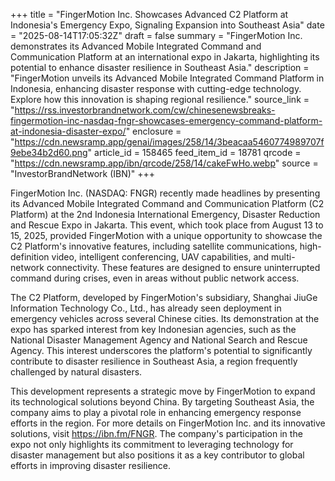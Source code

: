 +++
title = "FingerMotion Inc. Showcases Advanced C2 Platform at Indonesia's Emergency Expo, Signaling Expansion into Southeast Asia"
date = "2025-08-14T17:05:32Z"
draft = false
summary = "FingerMotion Inc. demonstrates its Advanced Mobile Integrated Command and Communication Platform at an international expo in Jakarta, highlighting its potential to enhance disaster resilience in Southeast Asia."
description = "FingerMotion unveils its Advanced Mobile Integrated Command Platform in Indonesia, enhancing disaster response with cutting-edge technology. Explore how this innovation is shaping regional resilience."
source_link = "https://rss.investorbrandnetwork.com/cw/chinesenewsbreaks-fingermotion-inc-nasdaq-fngr-showcases-emergency-command-platform-at-indonesia-disaster-expo/"
enclosure = "https://cdn.newsramp.app/genai/images/258/14/3beacaa5460774989707f9ebe34b2d60.png"
article_id = 158465
feed_item_id = 18781
qrcode = "https://cdn.newsramp.app/ibn/qrcode/258/14/cakeFwHo.webp"
source = "InvestorBrandNetwork (IBN)"
+++

<p>FingerMotion Inc. (NASDAQ: FNGR) recently made headlines by presenting its Advanced Mobile Integrated Command and Communication Platform (C2 Platform) at the 2nd Indonesia International Emergency, Disaster Reduction and Rescue Expo in Jakarta. This event, which took place from August 13 to 15, 2025, provided FingerMotion with a unique opportunity to showcase the C2 Platform's innovative features, including satellite communications, high-definition video, intelligent conferencing, UAV capabilities, and multi-network connectivity. These features are designed to ensure uninterrupted command during crises, even in areas without public network access.</p><p>The C2 Platform, developed by FingerMotion's subsidiary, Shanghai JiuGe Information Technology Co., Ltd., has already seen deployment in emergency vehicles across several Chinese cities. Its demonstration at the expo has sparked interest from key Indonesian agencies, such as the National Disaster Management Agency and National Search and Rescue Agency. This interest underscores the platform's potential to significantly contribute to disaster resilience in Southeast Asia, a region frequently challenged by natural disasters.</p><p>This development represents a strategic move by FingerMotion to expand its technological solutions beyond China. By targeting Southeast Asia, the company aims to play a pivotal role in enhancing emergency response efforts in the region. For more details on FingerMotion Inc. and its innovative solutions, visit <a href='https://ibn.fm/FNGR' rel='nofollow' target='_blank'>https://ibn.fm/FNGR</a>. The company's participation in the expo not only highlights its commitment to leveraging technology for disaster management but also positions it as a key contributor to global efforts in improving disaster resilience.</p>